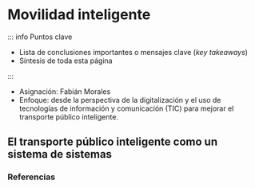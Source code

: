 # Movilidad inteligente

::: info Puntos clave

- Lista de conclusiones importantes o mensajes clave (_key takeaways_)
- Síntesis de toda esta página

:::

- Asignación: Fabián Morales
- Enfoque: desde la perspectiva de la digitalización y el uso de tecnologías de información y comunicación (TIC) para mejorar el transporte público inteligente.

## El transporte público inteligente como un sistema de sistemas

### Referencias

<Citation doi="10.3390/su14148962" />
<Citation doi="10.1007/978-3-030-81159-4" />
